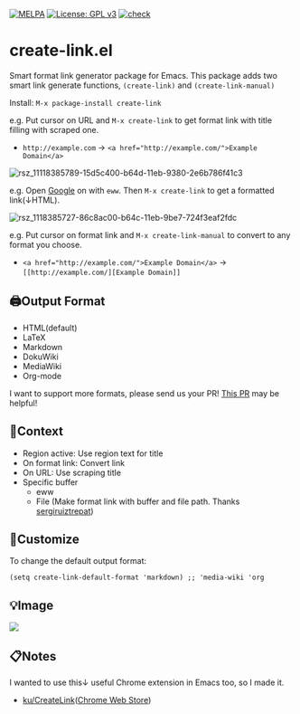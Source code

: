 [![MELPA](https://melpa.org/packages/create-link-badge.svg)](https://melpa.org/#/create-link)
[![License: GPL v3](https://img.shields.io/badge/License-GPLv3-blue.svg)](https://www.gnu.org/licenses/gpl-3.0)
[![check](https://github.com/kijimaD/create-link/actions/workflows/test.yml/badge.svg)](https://github.com/kijimaD/create-link/actions/workflows/test.yml)
# create-link.el

Smart format link generator package for Emacs.
This package adds two smart link generate functions, `(create-link)` and `(create-link-manual)`

Install: `M-x package-install create-link`

e.g. Put cursor on URL and `M-x create-link` to get format link with title filling with scraped one.
- `http://example.com` → `<a href="http://example.com/">Example Domain</a>`

![rsz_11118385789-15d5c400-b64d-11eb-9380-2e6b786f41c3](https://user-images.githubusercontent.com/11595790/119352549-ca6e8600-bcdc-11eb-99ca-ec71594d14af.png)

e.g. Open [Google](https://google.com) on with `eww`. Then `M-x create-link` to get a formatted link(↓HTML).

![rsz_1118385727-86c8ac00-b64c-11eb-9be7-724f3eaf2fdc](https://user-images.githubusercontent.com/11595790/119352489-b4f95c00-bcdc-11eb-9bc3-82c134e4a69e.png)

e.g. Put cursor on format link and `M-x create-link-manual` to convert to any format you choose.

- `<a href="http://example.com/">Example Domain</a>` → `[[http://example.com/][Example Domain]]`

## 🖨Output Format

- HTML(default)
- LaTeX
- Markdown
- DokuWiki
- MediaWiki
- Org-mode

I want to support more formats, please send us your PR! [This PR](https://github.com/kijimaD/create-link/pull/7) may be helpful!

## 🔌Context

- Region active: Use region text for title
- On format link: Convert link
- On URL: Use scraping title
- Specific buffer
  - eww
  - File (Make format link with buffer and file path. Thanks [sergiruiztrepat](https://github.com/kijimaD/create-link/pull/7#issue-640817593))

## 🔧Customize

To change the default output format:
```elisp
(setq create-link-default-format 'markdown) ;; 'media-wiki 'org
```

## 💡Image

[![](https://mermaid.ink/img/eyJjb2RlIjoiZ3JhcGggVERcbiAgICBBW1wiKGNyZWF0ZS1saW5rKSBvciAoY3JlYXRlLWxpbmstbWFudWFsKVwiXSAtLT4gQyhbPEN1cnJlbnQgcG9pbnQgaXMuLi4-XSlcbiAgICBDIC0tPiBEW1JlZ2lvbiBhY3RpdmU_XVxuICAgIEQgLS0-IHxVc2UgcmVnaW9uIHdpdGggdGl0bGV8Rk9STUFUW09VVFBVVF1cbiAgICBEIC0tPiB8Tm98IEVbTGluayBmb3JtYXRzP11cbiAgICBFIC0tPiB8Q29udmVydHxGT1JNQVRcbiAgICBFIC0tPiB8Tm98IEZbVVJMP11cbiAgICBGIC0tPiB8VXNlIHNjcmFwaW5nIHRpdGxlIHdpdGggdXJsfEZPUk1BVFxuICAgIEYgLS0-IHxOb3wgRyhbPEJ1ZmZlciBpcy4uLj5dKVxuICAgIEcgLS0-IEhbZXd3P11cbiAgICBIIC0tPiB8R2V0IGxpbmsgZGF0YXxGT1JNQVRcbiAgICBIIC0tPiB8Tm98SVt3M20_XVxuICAgIEkgLS0-IHxHZXQgbGluayBkYXRhfEZPUk1BVFxuICAgIEkgLS0-IHxOb3xKW0ZpbGUgYnVmZmVyP11cbiAgICBKIC0tPiB8R2V0IEZpbGUgZGF0YXxGT1JNQVQiLCJtZXJtYWlkIjp7fSwidXBkYXRlRWRpdG9yIjpmYWxzZX0)](https://mermaid-js.github.io/mermaid-live-editor/#/edit/eyJjb2RlIjoiZ3JhcGggVERcbiAgICBBW1wiKGNyZWF0ZS1saW5rKSBvciAoY3JlYXRlLWxpbmstbWFudWFsKVwiXSAtLT4gQyhbPEN1cnJlbnQgcG9pbnQgaXMuLi4-XSlcbiAgICBDIC0tPiBEW1JlZ2lvbiBhY3RpdmU_XVxuICAgIEQgLS0-IHxVc2UgcmVnaW9uIHdpdGggdGl0bGV8Rk9STUFUW09VVFBVVF1cbiAgICBEIC0tPiB8Tm98IEVbTGluayBmb3JtYXRzP11cbiAgICBFIC0tPiB8Q29udmVydHxGT1JNQVRcbiAgICBFIC0tPiB8Tm98IEZbVVJMP11cbiAgICBGIC0tPiB8VXNlIHNjcmFwaW5nIHRpdGxlIHdpdGggdXJsfEZPUk1BVFxuICAgIEYgLS0-IHxOb3wgRyhbPEJ1ZmZlciBpcy4uLj5dKVxuICAgIEcgLS0-IEhbZXd3P11cbiAgICBIIC0tPiB8R2V0IGxpbmsgZGF0YXxGT1JNQVRcbiAgICBIIC0tPiB8Tm98SVt3M20_XVxuICAgIEkgLS0-IHxHZXQgbGluayBkYXRhfEZPUk1BVFxuICAgIEkgLS0-IHxOb3xKW0ZpbGUgYnVmZmVyP11cbiAgICBKIC0tPiB8R2V0IEZpbGUgZGF0YXxGT1JNQVQiLCJtZXJtYWlkIjp7fSwidXBkYXRlRWRpdG9yIjpmYWxzZX0)

## 📋Notes

I wanted to use this↓ useful Chrome extension in Emacs too, so I made it.
- [ku/CreateLink](https://github.com/ku/CreateLink)([Chrome Web Store](https://chrome.google.com/webstore/detail/create-link/gcmghdmnkfdbncmnmlkkglmnnhagajbm))
